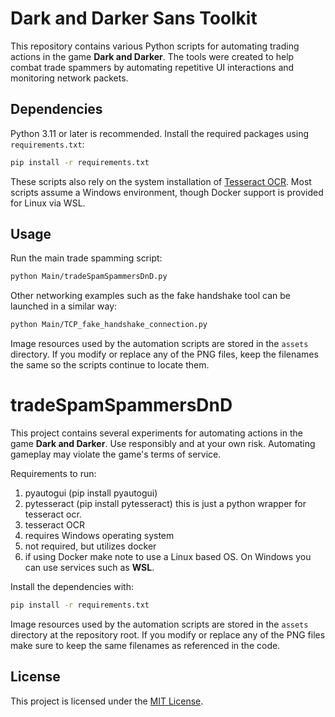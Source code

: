 # Dark and Darker Sans Toolkit

This repository contains various Python scripts for automating trading actions in the game **Dark and Darker**. The tools were created to help combat trade spammers by automating repetitive UI interactions and monitoring network packets.

## Dependencies

Python 3.11 or later is recommended. Install the required packages using `requirements.txt`:

```bash
pip install -r requirements.txt
```

These scripts also rely on the system installation of [Tesseract OCR](https://github.com/tesseract-ocr/tesseract). Most scripts assume a Windows environment, though Docker support is provided for Linux via WSL.

## Usage

Run the main trade spamming script:

```bash
python Main/tradeSpamSpammersDnD.py
```

Other networking examples such as the fake handshake tool can be launched in a similar way:

```bash
python Main/TCP_fake_handshake_connection.py
```

Image resources used by the automation scripts are stored in the `assets` directory. If you modify or replace any of the PNG files, keep the filenames the same so the scripts continue to locate them.
# tradeSpamSpammersDnD
This project contains several experiments for automating actions in the game
**Dark and Darker**. Use responsibly and at your own risk. Automating gameplay
may violate the game's terms of service.

Requirements to run:
1. pyautogui (pip install pyautogui)
2. pytesseract (pip install pytesseract) this is just a python wrapper for tesseract ocr.
3. tesseract OCR
4. requires Windows operating system
5. not required, but utilizes docker
6. if using Docker make note to use a Linux based OS. On Windows you can use services such as **WSL**.

Install the dependencies with:
```bash
pip install -r requirements.txt
```

Image resources used by the automation scripts are stored in the `assets`
directory at the repository root. If you modify or replace any of the PNG
files make sure to keep the same filenames as referenced in the code.

## License

This project is licensed under the [MIT License](LICENSE).
